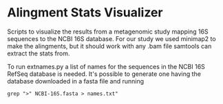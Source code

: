 # Alingment Stats Visualizer
Scripts to visualize the results from a metagenomic study mapping 16S sequences to the NCBI 16S database.
For our study we used minimap2 to make the alingments, but it should work with any .bam file samtools can extract the stats from.

To run extnames.py a list of names for the sequences in the NCBI 16S RefSeq database is needed. It's possible to generate one having the database downloaded in a fasta file and running
```
grep ">" NCBI-16S.fasta > names.txt"
